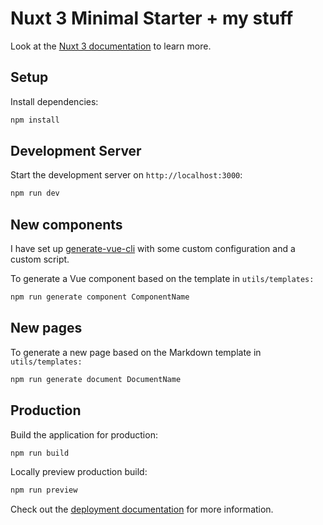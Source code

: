 # Nuxt 3 Minimal Starter + my stuff

Look at the [Nuxt 3 documentation](https://nuxt.com/docs/getting-started/introduction) to learn more.

## Setup

Install dependencies:

```bash
npm install
```

## Development Server

Start the development server on `http://localhost:3000`:

```bash
npm run dev
```

## New components

I have set up [generate-vue-cli](https://www.npmjs.com/package/generate-vue-cli) with some custom configuration and a custom script.

To generate a Vue component based on the template in `utils/templates:`
```bash
npm run generate component ComponentName
```

## New pages

To generate a new page based on the Markdown template in `utils/templates:`

```bash
npm run generate document DocumentName
```


## Production

Build the application for production:

```bash
npm run build
```

Locally preview production build:

```bash
npm run preview
```

Check out the [deployment documentation](https://nuxt.com/docs/getting-started/deployment) for more information.

